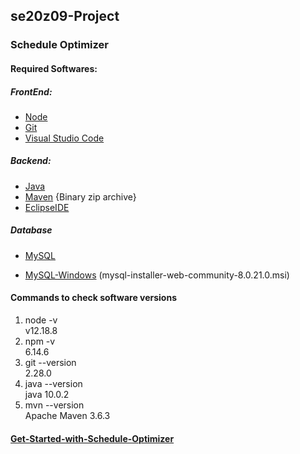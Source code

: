 ## se20z09-Project
### Schedule Optimizer
#### Required Softwares:
##### FrontEnd:
* [Node](https://nodejs.org/en/download/)
* [Git](https://git-scm.com/downloads)
* [Visual Studio Code](https://code.visualstudio.com/download)
##### Backend:
* [Java](https://www.oracle.com/java/technologies/java-archive-javase10-downloads.html)
* [Maven](https://maven.apache.org/download.cgi) {Binary zip archive}
* [EclipseIDE](https://www.eclipse.org/downloads/)
##### Database
* [MySQL](https://dev.mysql.com/downloads/)
- [MySQL-Windows](https://dev.mysql.com/downloads/windows/installer/8.0.html) (mysql-installer-web-community-8.0.21.0.msi)

#### Commands to check software versions
1. node -v <br/>
  v12.18.8
2. npm -v <br/>
  6.14.6
3. git --version <br/>
  2.28.0
4. java --version <br/>
  java 10.0.2
5. mvn --version <br/>
  Apache Maven 3.6.3

#### [Get-Started-with-Schedule-Optimizer](https://github.com/se20z09/se20z09-Project/wiki/Get-Started-with-Schedule-Optimizer)
